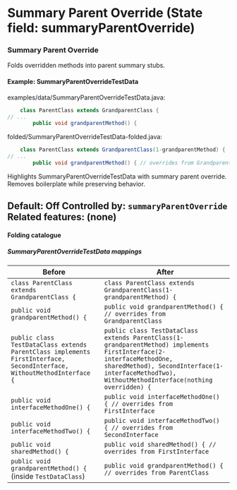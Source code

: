 # Summary Parent Override (State field: summaryParentOverride)

### Summary Parent Override
Folds overridden methods into parent summary stubs.

#### Example: SummaryParentOverrideTestData

examples/data/SummaryParentOverrideTestData.java:
```java
    class ParentClass extends GrandparentClass {
// ...
        public void grandparentMethod() {
```

folded/SummaryParentOverrideTestData-folded.java:
```java
    class ParentClass extends GrandparentClass(1-grandparentMethod) {
// ...
        public void grandparentMethod() { // overrides from GrandparentClass
```

Highlights SummaryParentOverrideTestData with summary parent override.
Removes boilerplate while preserving behavior.

Default: Off
Controlled by: `summaryParentOverride`
Related features: (none)
---

#### Folding catalogue

##### SummaryParentOverrideTestData mappings
| Before | After |
| --- | --- |
| `class ParentClass extends GrandparentClass {` | `class ParentClass extends GrandparentClass(1-grandparentMethod) {` |
| `public void grandparentMethod() {` | `public void grandparentMethod() { // overrides from GrandparentClass` |
| `public class TestDataClass extends ParentClass implements FirstInterface, SecondInterface, WithoutMethodInterface {` | `public class TestDataClass extends ParentClass(1-grandparentMethod) implements FirstInterface(2-interfaceMethodOne, sharedMethod), SecondInterface(1-interfaceMethodTwo), WithoutMethodInterface(nothing overridden) {` |
| `public void interfaceMethodOne() {` | `public void interfaceMethodOne() { // overrides from FirstInterface` |
| `public void interfaceMethodTwo() {` | `public void interfaceMethodTwo() { // overrides from SecondInterface` |
| `public void sharedMethod() {` | `public void sharedMethod() { // overrides from FirstInterface` |
| `public void grandparentMethod() {` (inside `TestDataClass`) | `public void grandparentMethod() { // overrides from ParentClass` |
